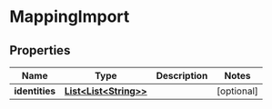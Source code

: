 
# MappingImport

## Properties
Name | Type | Description | Notes
------------ | ------------- | ------------- | -------------
**identities** | [**List&lt;List&lt;String&gt;&gt;**](List.md) |  |  [optional]



